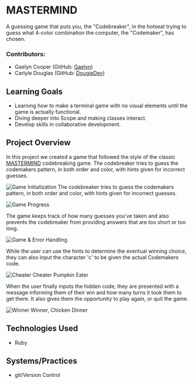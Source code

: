 # MASTERMIND

  A guessing game that puts you, the "Codebreaker", in the hotseat trying to guess what 4-color combination the computer, the "Codemaker", has chosen.

### Contributors:
  - Gaelyn Cooper (GitHub: [Gaelyn](https://github.com/gaelyn))
  - Carlyle Douglas (GitHub: [DougieDev](https://github.com/DougieDev))
  

## Learning Goals

  - Learning how to make a terminal game with no visual elements until the game is actually functional.
  - Diving deeper into Scope and making classes interact.
  - Develop skills in collaborative development.

## Project Overview

  In this project we created a game that followed the style of the classic [MASTERMIND](https://en.wikipedia.org/wiki/Mastermind_(board_game)) codebreaking game. The codebreaker tries to guess the codemakers pattern, in both order and color, with hints given for incorrect guesses.

![Game Initialization](https://i.imgur.com/plsLcEg.png)
  The codebreaker tries to guess the codemakers pattern, in both order and color, with hints given for incorrect guesses.

![Game Progress](https://i.ibb.co/R0NLgTc/Screen-Shot-2021-02-17-at-4-09-50-PM.png)

  The game keeps track of how many guesses you've taken and also prevents the codebreaker from providing answers that are too short or too long.

![Game & Error Handling](https://i.ibb.co/GpFvDfP/Screen-Shot-2021-02-17-at-4-17-34-PM.png)

  While the user can use the hints to determine the eventual winning choice, they can also input the character 'c' to be given the actual Codemakers code.

![Cheater Cheater Pumpkin Eater](https://i.ibb.co/FXjz02T/Screen-Shot-2021-02-17-at-4-25-04-PM.png)

  When the user finally inputs the hidden code, they are presented with a message informing them of their win and how many turns it took them to get there. It also gives them the opportunity to play again, or quit the game.

![Winner Winner, Chicken Dinner](https://i.ibb.co/s6B84Rn/Screen-Shot-2021-02-17-at-4-29-40-PM.png)

## Technologies Used

  - Ruby

## Systems/Practices

  - git/Version Control
